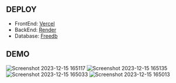 ## DEPLOY ##
- FrontEnd: [Vercel](https://jewelry-shop-6gb2.vercel.app/)
- BackEnd: [Render](https://jewelry-shop-bs1i.onrender.com/)
- Database: [Freedb](https://freedb.tech/)
## DEMO ##

![Screenshot 2023-12-15 165117](https://github.com/NhuqyGit/Jewelry-Shop/assets/76780813/7aa8ce4b-28c8-4896-9d8c-29328a9115d7)
![Screenshot 2023-12-15 165135](https://github.com/NhuqyGit/Jewelry-Shop/assets/76780813/4378773e-ea66-45ec-b1b4-a2d545a4d972)
![Screenshot 2023-12-15 165033](https://github.com/NhuqyGit/Jewelry-Shop/assets/76780813/a0b661a1-a333-44bd-a37c-76f7bbb55020)
![Screenshot 2023-12-15 165013](https://github.com/NhuqyGit/Jewelry-Shop/assets/76780813/38c054d1-59fd-4a66-950a-6c9dd2327146)
